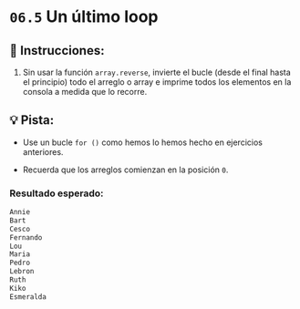 # `06.5` Un último loop


## 📝 Instrucciones:

1. Sin usar la función `array.reverse`, invierte el bucle (desde el final hasta el principio) todo el arreglo o array e imprime todos los elementos en la consola a medida que lo recorre.

## 💡 Pista:

+ Use un bucle `for ()` como hemos lo hemos hecho en ejercicios anteriores.

+ Recuerda que los arreglos comienzan en la posición `0`.

### Resultado esperado:

```js
Annie
Bart
Cesco
Fernando
Lou
Maria
Pedro
Lebron
Ruth
Kiko
Esmeralda
```